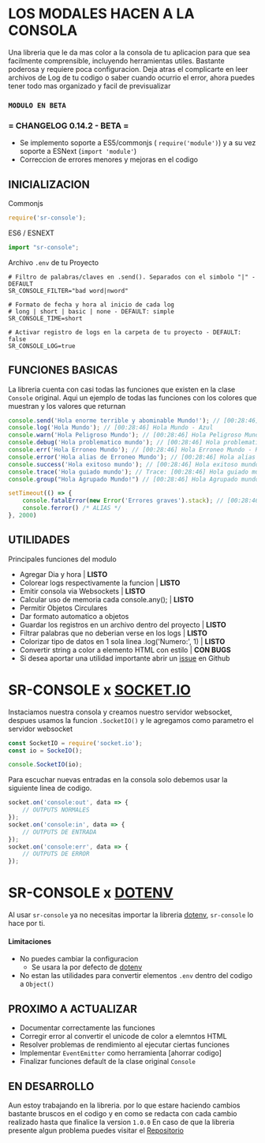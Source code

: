 # LOS MODALES HACEN A LA CONSOLA
Una libreria que le da mas color a la consola de tu aplicacion para que sea facilmente comprensible, incluyendo herramientas utiles.
Bastante poderosa y requiere poca configuracion. Deja atras el complicarte en leer archivos de Log de tu codigo o saber cuando ocurrio el error, ahora puedes tener todo mas organizado y facil de
previsualizar


### ``MODULO EN BETA``

### = CHANGELOG 0.14.2 - BETA =
- Se implemento soporte a ES5/commonjs ( ``require('module')``) y a su vez soporte a ESNext (``import 'module'``)
- Correccion de errores menores y mejoras en el codigo

## INICIALIZACION
Commonjs
```ts
require('sr-console');
```
ES6 / ESNEXT
```ts
import "sr-console";
```
Archivo `.env` de tu Proyecto
```env
# Filtro de palabras/claves en .send(). Separados con el simbolo "|" - DEFAULT 
SR_CONSOLE_FILTER="bad word|nword"

# Formato de fecha y hora al inicio de cada log
# long | short | basic | none - DEFAULT: simple
SR_CONSOLE_TIME=short

# Activar registro de logs en la carpeta de tu proyecto - DEFAULT: false
SR_CONSOLE_LOG=true
```
## FUNCIONES BASICAS
La libreria cuenta con casi todas las funciones que existen en la clase `Console` original.
Aqui un ejemplo de todas las funciones con los colores que muestran y los valores que returnan
```js
console.send('Hola enorme terrible y abominable Mundo!'); // [00:28:46] Hola enorme y Mundo! - Azul
console.log('Hola Mundo'); // [00:28:46] Hola Mundo - Azul
console.warn('Hola Peligroso Mundo'); // [00:28:46] Hola Peligroso Mundo - Amarillo
console.debug('Hola problematico mundo'); // [00:28:46] Hola problematico mundo - Celeste
console.err('Hola Erroneo Mundo'); // [00:28:46] Hola Erroneo Mundo - Rojo
console.error('Hola alias de Erroneo Mundo'); // [00:28:46] Hola alias de Erroneo Mundo - Rojo
console.success('Hola exitoso mundo'); // [00:28:46] Hola exitoso mundo - Verde
console.trace('Hola guiado mundo'); // Trace: [00:28:46] Hola guiado mundo at... - Fondo rojo / Amarillo
console.group("Hola Agrupado Mundo!") // [00:28:46] Hola Agrupado mundo - Magenta

setTimeout(() => {
    console.fatalError(new Error('Errores graves').stack); // [00:28:46] Error: Errores graves - Fondo rojo / Amarillo
    console.ferror() /* ALIAS */
}, 2000)
```

## UTILIDADES
Principales funciones del modulo
- Agregar Dia y hora | **LISTO**
- Colorear logs respectivamente la funcion | **LISTO**
- Emitir consola via Websockets | **LISTO**
- Calcular uso de memoria cada console.any(); | **LISTO**
- Permitir Objetos Circulares
- Dar formato automatico a objetos
- Guardar los registros en un archivo dentro del proyecto | **LISTO**
- Filtrar palabras que no deberian verse en los logs | **LISTO**
- Colorizar tipo de datos en 1 sola linea .log('Numero:', 1) | **LISTO**
- Convertir string a color a elemento HTML con estilo | **CON BUGS**
- Si desea aportar una utilidad importante abrir un [issue](https://github.com/Zixasis/sr-console/issues) en Github


# SR-CONSOLE x [SOCKET.IO](https://www.npmjs.com/package/socket.io)
Instaciamos nuestra consola y creamos nuestro servidor websocket, despues usamos la funcion `.SocketIO()` y le agregamos como parametro el servidor websocket
```js
const SocketIO = require('socket.io');
const io = SockeIO();

console.SocketIO(io);
```

Para escuchar nuevas entradas en la consola solo debemos usar la siguiente linea de codigo.
```js
socket.on('console:out', data => {
    // OUTPUTS NORMALES
});
socket.on('console:in', data => {
    // OUTPUTS DE ENTRADA
});
socket.on('console:err', data => {
    // OUTPUTS DE ERROR
});
```

# SR-CONSOLE x [DOTENV](https://www.npmjs.com/package/dotenv)
Al usar `sr-console` ya no necesitas importar la libreria [dotenv](https://www.npmjs.com/package/dotenv), `sr-console` lo hace por ti.
#### Limitaciones
- No puedes cambiar la configuracion
  - Se usara la por defecto de [dotenv](https://www.npmjs.com/package/dotenv)
- No estan las utilidades para convertir elementos `.env` dentro del codigo a `Object()`

## PROXIMO A ACTUALIZAR
- Documentar correctamente las funciones
- Corregir error al convertir el unicode de color a elemntos HTML
- Resolver problemas de rendimiento al ejecutar ciertas funciones
- Implementar `EventEmitter` como herramienta [ahorrar codigo]
- Finalizar funciones default de la clase original `Console`

## EN DESARROLLO
Aun estoy trabajando en la libreria. por lo que estare haciendo cambios bastante bruscos en el codigo y en como se redacta con cada cambio realizado hasta que finalice la version ``1.0.0`` En caso de que la libreria presente algun problema puedes visitar el [Repositorio](https://github.com/Zixasis/sr-console#readme)